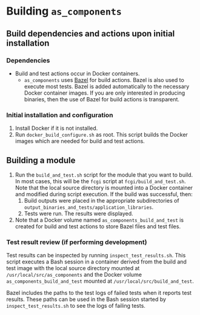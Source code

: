# Building `as_components`
## Build dependencies and actions upon initial installation
### Dependencies
* Build and test actions occur in Docker containers.
  * `as_components` uses [Bazel](https://bazel.build/) for build actions. Bazel
    is also used to execute most tests. Bazel is added automatically to the
    necessary Docker container images. If you are only interested in
    producing binaries, then the use of Bazel for build actions is transparent.

### Initial installation and configuration
1. Install Docker if it is not installed.
2. Run `docker_build_configure.sh` as root. This script builds the Docker
   images which are needed for build and test actions.

## Building a module
1. Run the `build_and_test.sh` script for the module that you want to build.
   In most cases, this will be the `fcgi` script at `fcgi/build_and_test.sh`.
   Note that the local source directory is mounted into a Docker container and
   modified during script execution. If the build was successful, then:
   1. Build outputs were placed in the appropriate subdirectories of
      `output_binaries_and_tests/application_libraries`.
   2. Tests were run. The results were displayed.
2. Note that a Docker volume named `as_components_build_and_test` is created
   for build and test actions to store Bazel files and test files.

### Test result review (if performing development)
Test results can be inspected by running `inspect_test_results.sh`. This script
executes a Bash session in a container derived from the build and test image
with the local source directory mounted at `/usr/local/src/as_components` and
the Docker volume `as_components_build_and_test` mounted at
`/usr/local/src/build_and_test`.

Bazel includes the paths to the test logs of failed tests when it reports test
results. These paths can be used in the Bash session started by
`inspect_test_results.sh` to see the logs of failing tests.
